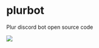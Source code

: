 # plurbot
Plur discord bot open source code

![](https://media.discordapp.net/attachments/816954756114939904/817303754059677706/Plur_-_Certel_Yazlm.png?width=676&height=676)
